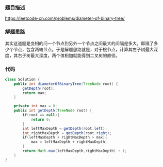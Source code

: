 ### 题目描述

https://leetcode-cn.com/problems/diameter-of-binary-tree/

### 解题思路

其实这道题是变相的问一个节点到另外一个节点之间最大的间隔是多大，即隔了多少个节点，包含两端节点。于是解题思路就是，对于根节点，计算其左子树最大深度，其右子树最大深度，两个值相加就能得到二叉树的直径。

### 代码

```java
class Solution {
    public int diameterOfBinaryTree(TreeNode root) {
        getDepth(root);
        return max;
    }

    private int max = 0;
    public int getDepth(TreeNode root) {
        if(root == null){
            return 0;
        }
        int leftMaxDepth = getDepth(root.left);
        int rightMaxDepth = getDepth(root.right);
        if(leftMaxDepth + rightMaxDepth > max){
            max = leftMaxDepth + rightMaxDepth;
        }
        return Math.max(leftMaxDepth,rightMaxDepth) + 1;
    }
}
```


